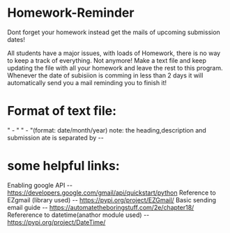 #                                                         Homework-Reminder

Dont forget your homework instead get the mails of upcoming submission dates!

All students have a major issues, with loads of Homework, there is no way to keep a track of everything. Not anymore! Make a text file and keep updating the file with all your homework and leave the rest to this program. Whenever the date of subisiion is comming in less than 2 days it will automatically send you a mail reminding you to finish it!

# Format of text file:
<Heading> "  -  " <description> "  -  "<submission date>(format: date/month/year)
note: the heading,description and submission ate is separated by  -- <space><dash><dash><space>

# some helpful links:
Enabling google API -- https://developers.google.com/gmail/api/quickstart/python
Reference to EZgmail (library used) -- https://pypi.org/project/EZGmail/
Basic sending email guide -- https://automatetheboringstuff.com/2e/chapter18/
Refererence to datetime(anathor module used) -- https://pypi.org/project/DateTime/
